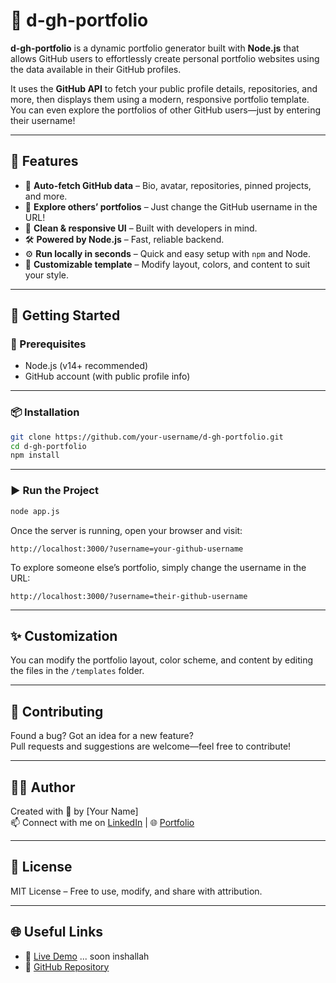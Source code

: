 # 💼 d-gh-portfolio

**d-gh-portfolio** is a dynamic portfolio generator built with **Node.js** that allows GitHub users to effortlessly create personal portfolio websites using the data available in their GitHub profiles.

It uses the **GitHub API** to fetch your public profile details, repositories, and more, then displays them using a modern, responsive portfolio template.  
You can even explore the portfolios of other GitHub users—just by entering their username!

---

## 🚀 Features

- 🔄 **Auto-fetch GitHub data** – Bio, avatar, repositories, pinned projects, and more.
- 🔎 **Explore others’ portfolios** – Just change the GitHub username in the URL!
- 🎨 **Clean & responsive UI** – Built with developers in mind.
- 🛠️ **Powered by Node.js** – Fast, reliable backend.
- ⚙️ **Run locally in seconds** – Quick and easy setup with `npm` and Node.
- 🧩 **Customizable template** – Modify layout, colors, and content to suit your style.

---

## 🧪 Getting Started

### 🔧 Prerequisites

- Node.js (v14+ recommended)
- GitHub account (with public profile info)

---

### 📦 Installation

```bash
git clone https://github.com/your-username/d-gh-portfolio.git
cd d-gh-portfolio
npm install
```

---

### ▶️ Run the Project

```bash
node app.js
```

Once the server is running, open your browser and visit:

```
http://localhost:3000/?username=your-github-username
```

To explore someone else’s portfolio, simply change the username in the URL:

```
http://localhost:3000/?username=their-github-username
```

---

## ✨ Customization

You can modify the portfolio layout, color scheme, and content by editing the files in the `/templates` folder.

---

## 🤝 Contributing

Found a bug? Got an idea for a new feature?  
Pull requests and suggestions are welcome—feel free to contribute!

---

## 🧑‍💻 Author

Created with 💙 by [Your Name]  
📫 Connect with me on [LinkedIn](https://www.linkedin.com/in/yourprofile) | 🌐 [Portfolio](https://your-portfolio-link.com)

---

## 📄 License

MIT License – Free to use, modify, and share with attribution.

---

## 🌐 Useful Links

- 🔗 [Live Demo](https://live-demo-link.com) ... soon inshallah
- 📁 [GitHub Repository](https://github.com/ita27rmp100/d-gh-portfolio)
